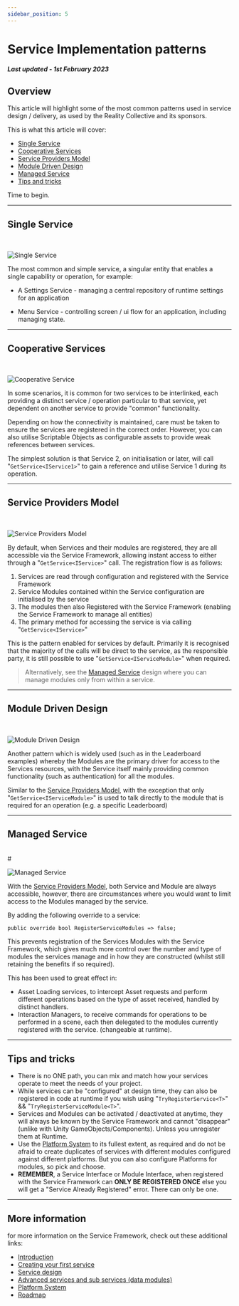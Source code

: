 ```yaml
---
sidebar_position: 5
---
```


# Service Implementation patterns

***Last updated - 1st February 2023***

## Overview

This article will highlight some of the most common patterns used in service design / delivery, as used by the Reality Collective and its sponsors.


This is what this article will cover:

* [Single Service](#single-service)
* [Cooperative Services](#cooperative-services)
* [Service Providers Model](#service-providers-model)
* [Module Driven Design](#module-driven-design)
* [Managed Service](#managed-service)
* [Tips and tricks](#tips-and-tricks)

Time to begin.

---

## Single Service

<br/>

![Single Service](./images/05_01_SingleService.png)

The most common and simple service, a singular entity that enables a single capability or operation, for example:

* A Settings Service - managing a central repository of runtime settings for an application

* Menu Service - controlling screen / ui flow for an application, including managing state.

---

## Cooperative Services

<br/>

![Cooperative Service](./images/05_02_CooperativeServices.png)

In some scenarios, it is common for two services to be interlinked, each providing a distinct service / operation particular to that service, yet dependent on another service to provide "common" functionality.

Depending on how the connectivity is maintained, care must be taken to ensure the services are registered in the correct order.  However, you can also utilise Scriptable Objects as configurable assets to provide weak references between services.

The simplest solution is that Service 2, on initialisation or later, will call "```GetService<IService1>```" to gain a reference and utilise Service 1 during its operation.

---

## Service Providers Model

<br/>

![Service Providers Model](./images/05_03_ServiceProviderPattern.png)

By default, when Services and their modules are registered, they are all accessible via the Service Framework, allowing instant access to either through a "```GetService<IService>```" call.  The registration flow is as follows:

1. Services are read through configuration and registered with the Service Framework
2. Service Modules contained within the Service configuration are initialised by the service
3. The modules then also Registered with the Service Framework (enabling the Service Framework to manage all entities)
4. The primary method for accessing the service is via calling "```GetService<IService>```"

This is the pattern enabled for services by default.  Primarily it is recognised that the majority of the calls will be direct to the service, as the responsible party, it is still possible to use "```GetService<IServiceModule>```" when required.

> Alternatively, see the [Managed Service](#managed-service) design where you can manage modules only from within a service.

---

## Module Driven Design

<br/>

![Module Driven Design](./images/05_04_ModuleDrivenDesign.png)

Another pattern which is widely used (such as in the Leaderboard examples) whereby the Modules are the primary driver for access to the Services resources, with the Service itself mainly providing common functionality (such as authentication) for all the modules.

Similar to the [Service Providers Model](#service-providers-model), with the exception that only "```GetService<IServiceModule>```" is used to talk directly to the module that is required for an operation (e.g. a specific Leaderboard)

---

## Managed Service

<br/>#

![Managed Service](./images/05_05_ManagedService.png)

With the [Service Providers Model](#service-providers-model), both Service and Module are always accessible, however, there are circumstances where you would want to limit access to the Modules managed by the service.

By adding the following override to a service:

```
public override bool RegisterServiceModules => false;
```

This prevents registration of the Services Modules with the Service Framework, which gives much more control over the number and type of modules the services manage and in how they are constructed (whilst still retaining the benefits if so required).

This has been used to great effect in:

* Asset Loading services, to intercept Asset requests and perform different operations based on the type of asset received, handled by distinct handlers.
* Interaction Managers, to receive commands for operations to be performed in a scene, each then delegated to the modules currently registered with the service. (changeable at runtime).

---

## Tips and tricks

* There is no ONE path, you can mix and match how your services operate to meet the needs of your project.
* While services can be "configured" at design time, they can also be registered in code at runtime if you wish using "```TryRegisterService<T>```" && "```TryRegisterServiceModule<T>```".
* Services and Modules can be activated / deactivated at anytime, they will always be known by the Service Framework and cannot "disappear" (unlike with Unity GameObjects/Components). Unless you unregister them at Runtime.
* Use the [Platform System](./06_platform_system.md) to its fullest extent, as required and do not be afraid to create duplicates of services with different modules configured against different platforms.  But you can also configure Platforms for modules, so pick and choose.
* **REMEMBER**, a Service Interface or Module Interface, when registered with the Service Framework can **ONLY BE REGISTERED ONCE** else you will get a "Service Already Registered" error.  There can only be one.

---

## More information

for more information on the Service Framework, check out these additional links:

* [Introduction](./01_introduction.md)
* [Creating your first service](./02_getting_started.md)
* [Service design](./03_service_design.md)
* [Advanced services and sub services (data modules)](./04_advanced_services.md)
* [Platform System](./06_platform_system.md)
* [Roadmap](./07_roadmap.md)
